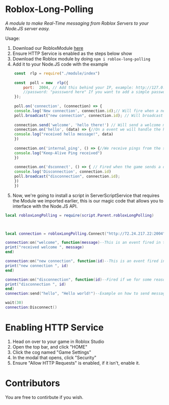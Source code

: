 # Roblox-Long-Polling
*A module to make Real-Time messaging from Roblox Servers to your Node.JS server easy.*

Usage:

 1. Download our RobloxModule [here](https://github.com/ReAdminRBX/roblox-long-polling/blob/master/robloxLongPolling.rbxm)
 2. Ensure HTTP Service is enabled as the steps below show
 3. Download the Roblox module by doing `npm i roblox-long-polling` 
 4. Add it to your Node.JS code with the example
```js
    const  rlp = require("./module/index")
    
    const  poll = new  rlp({
	    port:  2004, // Add this behind your IP, example: http://127.0.0.1:2004,
	    //password: "passsword here" If you want to add a simple password, put uncomment this and add your password
    });
    
    poll.on('connection', (connection) => {
    console.log('New connection', connection.id);// Will fire when a new connection is active, and include this IP address.
    poll.broadcast("new connection", connection.id); // Will broadcast to all active sockets that this one has joined the part.
    
    connection.send('welcome', 'hello there!') // Will send a welcome message to the new socket.
    connection.on('hello', (data) => {//On a event we will handle the hello message
    console.log("received hello message!", data)
    })
    
    connection.on('internal_ping', () => {//We receive pings from the server to let us know its still alive, you can't disable this.
    console.log("Keep-Alive Ping received")
    })
    
    connection.on('dsconnect', () => { // Fired when the game sends a disconnect command, or our timeout is fired.
    console.log('Disconnection', connection.id)
    poll.broadcast("disconnection", connection.id);
    })
    })
```
 5. Now, we're going to install a script in ServerScriptService that requires the Module we imported earlier, this is our magic code that allows you to interface with the Node.JS API.
```lua
local robloxLongPolling = require(script.Parent.robloxLongPolling)

  

local connection = robloxLongPolling.Connect("http://72.24.217.22:2004", "")

connection:on("welcome", function(message)--This is an event fired in the above example, you can change this if you want into your own events.
print("received welcome ", message)
end)

connection:on("new connection", function(id)--This is an event fired in the above example, you can change this if you want into your own events.
print("new connection ", id)
end)

connection:on("disconnection", function(id)--Fired if we for some reason get disconnected.
print("disconnection ", id)
end)
connection:send("hello", "Hello world!")--Example on how to send messages.

wait(30)
connection:Disconnect()
```

# Enabling HTTP Service

 1. Head on over to your game in Roblox Studio
 2. Open the top bar, and click "HOME"
 3. Click the cog named "Game Settings"
 4.  In the modal that opens, click "Security"
 5.  Ensure "Allow HTTP Requests" is enabled, if it isn't, enable it.

# Contributors

You are free to contirbute if you wish.